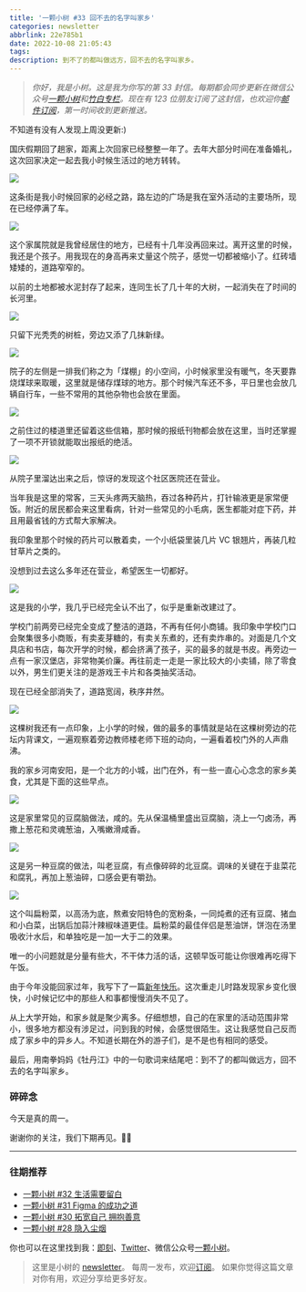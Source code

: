 ```yaml
---
title: '一颗小树 #33 回不去的名字叫家乡'
categories: newsletter
abbrlink: 22e785b1
date: 2022-10-08 21:05:43
tags:
description: 到不了的都叫做远方，回不去的名字叫家乡。
---
```


> *你好，我是小树。这是我为你写的第 33 封信。每期都会同步更新在微信公众号[一颗小树](https://weixin.sogou.com/weixin?query=a_warm_tree)和[竹白专栏](https://xiaoshu.zhubai.love)。现在有 123 位朋友订阅了这封信，也欢迎你[邮件订阅](https://xiaoshu.zhubai.love)，第一时间收到更新推送。*

不知道有没有人发现上周没更新:)

国庆假期回了趟家，距离上次回家已经整整一年了。去年大部分时间在准备婚礼，这次回家决定一起去我小时候生活过的地方转转。

![](/images/newsletter-33/1.jpg)

这条街是我小时候回家的必经之路，路左边的广场是我在室外活动的主要场所，现在已经停满了车。

![](/images/newsletter-33/5.jpg)

这个家属院就是我曾经居住的地方，已经有十几年没再回来过。离开这里的时候，我还是个孩子。用我现在的身高再来丈量这个院子，感觉一切都被缩小了。红砖墙矮矮的，道路窄窄的。

以前的土地都被水泥封存了起来，连同生长了几十年的大树，一起消失在了时间的长河里。

![](/images/newsletter-33/4.jpg)

只留下光秃秃的树桩，旁边又添了几抹新绿。

![](/images/newsletter-33/3.jpg)

院子的左侧是一排我们称之为「煤棚」的小空间，小时候家里没有暖气，冬天要靠烧煤球来取暖，这里就是储存煤球的地方。那个时候汽车还不多，平日里也会放几辆自行车，一些不常用的其他杂物也会放在里面。

![](/images/newsletter-33/2.jpg)

之前住过的楼道里还留着这些信箱，那时候的报纸刊物都会放在这里，当时还掌握了一项不开锁就能取出报纸的绝活。

![](/images/newsletter-33/6.jpg)

从院子里溜达出来之后，惊讶的发现这个社区医院还在营业。

当年我是这里的常客，三天头疼两天脑热，吞过各种药片，打针输液更是家常便饭。附近的居民都会来这里看病，针对一些常见的小毛病，医生都能对症下药，并且用最省钱的方式帮大家解决。

我印象里那个时候的药片可以散着卖，一个小纸袋里装几片 VC 银翘片，再装几粒甘草片之类的。

没想到过去这么多年还在营业，希望医生一切都好。

![](/images/newsletter-33/7.jpg)

这是我的小学，我几乎已经完全认不出了，似乎是重新改建过了。

学校门前两旁已经完全变成了整洁的道路，不再有任何小商铺。我印象中学校门口会聚集很多小商贩，有卖麦芽糖的，有卖关东煮的，还有卖炸串的。对面是几个文具店和书店，每次开学的时候，都会挤满了孩子，买的最多的就是书皮。再旁边一点有一家汉堡店，非常物美价廉。再往前走一走是一家比较大的小卖铺，除了零食以外，男生们更关注的是游戏王卡片和各类抽奖活动。

现在已经全部消失了，道路宽阔，秩序井然。

![](/images/newsletter-33/8.jpg)

这棵树我还有一点印象，上小学的时候，做的最多的事情就是站在这棵树旁边的花坛内背课文，一遍观察着旁边教师楼老师下班的动向，一遍看着校门外的人声鼎沸。

我的家乡河南安阳，是一个北方的小城，出门在外，有一些一直心心念念的家乡美食，尤其是下面的这些早点。

![](/images/newsletter-33/food-1.jpg)

这是家里常见的豆腐脑做法，咸的。先从保温桶里盛出豆腐脑，浇上一勺卤汤，再撒上葱花和灵魂葱油，入嘴嫩滑咸香。

![](/images/newsletter-33/food-2.jpg)

这是另一种豆腐的做法，叫老豆腐，有点像碎碎的北豆腐。调味的关键在于韭菜花和腐乳，再加上葱油碎，口感会更有嚼劲。

![](/images/newsletter-33/food-3.jpg)

这个叫扁粉菜，以高汤为底，熬煮安阳特色的宽粉条，一同炖煮的还有豆腐、猪血和小白菜，出锅后加蒜汁辣椒味道更佳。扁粉菜的最佳伴侣是葱油饼，饼泡在汤里吸收汁水后，和单独吃是一加一大于二的效果。

唯一的小问题就是分量有些大，不干体力活的话，这顿早饭可能让你很难再吃得下午饭。

由于今年没能回家过年，我写下了一篇[新年快乐](https://mp.weixin.qq.com/s/cZ3pOXB7zeJxvQvzXsbraA)。这次重走儿时路发现家乡变化很快，小时候记忆中的那些人和事都慢慢消失不见了。

从上大学开始，和家乡就是聚少离多。仔细想想，自己的在家里的活动范围非常小，很多地方都没有涉足过，问到我的时候，会感觉很陌生。这让我感觉自己反而成了家乡中的异乡人。不知道长期在外的游子们，是不是也有相同的感受。

最后，用南拳妈妈《牡丹江》中的一句歌词来结尾吧：到不了的都叫做远方，回不去的名字叫家乡。

### 碎碎念

今天是真的周一。

谢谢你的关注，我们下期再见。👋🏻

---

### 往期推荐
- [一颗小树 #32 生活需要留白](https://mp.weixin.qq.com/s/Xk4U-9x5dsz2vjOoxPfLZQ)
- [一颗小树 #31 Figma 的成功之道](https://mp.weixin.qq.com/s/O-0ExGALEZAkhVJKBOV9Pw)
- [一颗小树 #30 拓宽自己 拥抱善意](https://mp.weixin.qq.com/s/grYVHXJa4UNPkv2L-PLUyA)
- [一颗小树 #28 隐入尘烟](https://mp.weixin.qq.com/s/c-nSs-e-VxvRJu2SrrMGpw)

你也可以在这里找到我：[即刻](https://okjk.co/3Vsn5T)、[Twitter](https://twitter.com/yeshu_in_future)、微信公众号[一颗小树](https://weixin.sogou.com/weixin?query=a_warm_tree)。

> 这里是小树的 [newsletter](https://xiaoshu.zhubai.love)。 每周一发布，欢迎[订阅](https://xiaoshu.zhubai.love)。
> 如果你觉得这篇文章对你有用，欢迎分享给更多好友。

